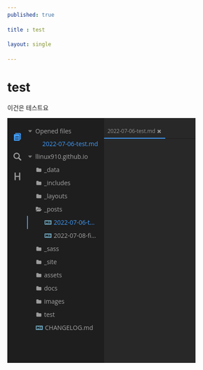 ```yaml
---
published: true

title : test

layout: single

---
```


# test

이건은 테스트요

![](../assets/2022-07-08-05-34-53-image.png)
